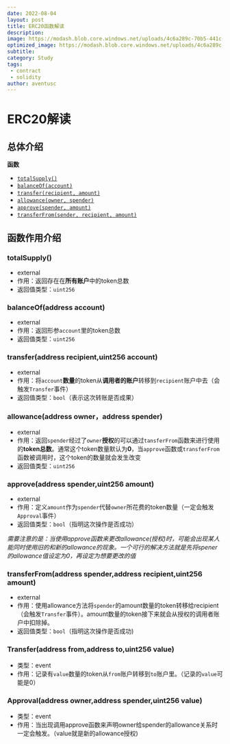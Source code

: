 ```yaml
---
date: 2022-08-04
layout: post
title: ERC20函数解读
description: 
image: https://modash.blob.core.windows.net/uploads/4c6a289c-70b5-441c-967c-fbe625e0e777?sv=2018-03-28&sr=b&sig=PXvUrGDXw30V9BiSy2Bk19PjpABVRwsC63vwIuSKNAQ%3D&st=2022-08-04T03%3A24%3A26Z&se=2022-08-04T06%3A29%3A26Z&sp=r&rscc=max-age%3D10800%2Cprivate
optimized_image: https://modash.blob.core.windows.net/uploads/4c6a289c-70b5-441c-967c-fbe625e0e777?sv=2018-03-28&sr=b&sig=PXvUrGDXw30V9BiSy2Bk19PjpABVRwsC63vwIuSKNAQ%3D&st=2022-08-04T03%3A24%3A26Z&se=2022-08-04T06%3A29%3A26Z&sp=r&rscc=max-age%3D10800%2Cprivate
subtitle: 
category: Study
tags:
 - contract
 - solidity
author: aventusc
---
```


# ERC20解读

## 总体介绍

**函数**

- [`totalSupply()`](https://docs.openzeppelin.com/contracts/3.x/api/token/erc20#IERC20-totalSupply--)
- [`balanceOf(account)`](https://docs.openzeppelin.com/contracts/3.x/api/token/erc20#IERC20-balanceOf-address-)
- [`transfer(recipient, amount)`](https://docs.openzeppelin.com/contracts/3.x/api/token/erc20#IERC20-transfer-address-uint256-)
- [`allowance(owner, spender)`](https://docs.openzeppelin.com/contracts/3.x/api/token/erc20#IERC20-allowance-address-address-)
- [`approve(spender, amount)`](https://docs.openzeppelin.com/contracts/3.x/api/token/erc20#IERC20-approve-address-uint256-)
- [`transferFrom(sender, recipient, amount)`](https://docs.openzeppelin.com/contracts/3.x/api/token/erc20#IERC20-transferFrom-address-address-uint256-)

## 函数作用介绍

### totalSupply()

- external
- 作用：返回存在在**所有账户**中的token总数
- 返回值类型：`uint256`



### balanceOf(address account)

- external
- 作用：返回形参`account`里的token总数
- 返回值类型：`uint256`



### transfer(address recipient,uint256 account)

- external
- 作用：将`account`**数量**的token从**调用者的账户**转移到`recipient`账户中去（会触发`Transfer`事件）
- 返回值类型：`bool`（表示这次转账是否成果）



### allowance(address owner，address spender)

- external
- 作用：返回`spender`经过了`owner`**授权**的可以通过`tansferFrom`函数来进行使用的**token总数**。通常这个token数量默认为**0**，当`approve`函数或`transferFrom`函数被调用时，这个token的数量就会发生改变
- 返回值类型：`uint256`



### approve(address spender,uint256 amount)

- external
- 作用：定义`amount`作为`spender`代替`owner`所花费的token数量（一定会触发`Approval`事件）
- 返回值类型：`bool`（指明这次操作是否成功）

*需要注意的是：当使用approve函数来更改allowance(授权)时，可能会出现某人能同时使用旧的和新的allowance的现象。一个可行的解决方法就是先将spener的allowance值设定为0，再设定为想要更改的值*



### transferFrom(address spender,address recipient,uint256 amount)

- external
- 作用：使用allowance方法将`spender`的amount数量的token转移给recipient（会触发`Transfer`事件）。amount数量的token接下来就会从授权的调用者账户中扣除掉。
- 返回值类型：`bool`（指明这次操作是否成功)



### Transfer(address from,address to,uint256 value)

- 类型：event
- 作用：记录有`value`数量的token从`from`账户转移到`to`账户里。（记录的`value`可能是0）

### Approval(address owner,address spender,uint256 value)

- 类型：event
- 作用：当出现调用approve函数来声明owner给spender的allowance关系时一定会触发。（value就是新的allowance授权)



